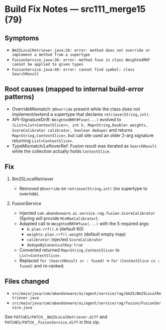 # Build Fix Notes — src111_merge15 (79)

## Symptoms
- `Bm25LocalRetriever.java:26: error: method does not override or implement a method from a supertype`
- `FusionService.java:36: error: method fuse in class WeightedRRF cannot be applied to given types`
- `FusionService.java:40: error: cannot find symbol: class SearchResult`

## Root causes (mapped to internal build-error patterns)
- OverrideMismatch: `@Override` present while the class does not implement/extend a supertype that declares `retrieve(String,int)`.
- API-SignatureDrift: `WeightedRRF#fuse(...)` evolved to `(List<List<ContextSlice>>, int k, Map<String,Double> weights, ScoreCalibrator calibrator, boolean dedupe)` and returns `Map<String,ContextSlice>`, but call site used an older 2-arg signature returning `List<ContextSlice>`.
- TypeMismatch/LeftoverRef: Fusion result was iterated as `SearchResult` while the collection actually holds `ContextSlice`.

## Fix
1) Bm25LocalRetriever
   - Removed `@Override` on `retrieve(String,int)` (no supertype to override).

2) FusionService
   - Injected `com.abandonware.ai.service.rag.fusion.ScoreCalibrator` (Spring will provide `MinMaxCalibrator`).
   - Adapted call to `WeightedRRF#fuse(...)` with the 5 required args:
     - `k`: `plan.rrf().k` (default 60)
     - `weights`: `plan.rrf().weight` (default empty map)
     - `calibrator`: injected `ScoreCalibrator`
     - `dedupeByCanonicalKey`: `true`
   - Converted returned `Map<String,ContextSlice>` to `List<ContextSlice>`.
   - Replaced `for (SearchResult sr : fused)` → `for (ContextSlice cs : fused)` and re-ranked.

## Files changed
- `src/main/java/com/abandonware/ai/agent/service/rag/bm25/Bm25LocalRetriever.java`
- `src/main/java/com/abandonware/ai/agent/service/rag/fusion/FusionService.java`

See `PATCHES/PATCH__Bm25LocalRetriever.diff` and `PATCHES/PATCH__FusionService.diff` in this zip.
